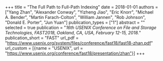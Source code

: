 +++
title = "The Full Path to Full-Path Indexing"
date = 2018-01-01
authors = ["Yang Zhan", "Alexander Conway", "Yizheng Jiao", "Eric Knorr", "Michael A. Bender", "Martin Farach-Colton", "William Jannen", "Rob Johnson", "Donald E. Porter", "Jun Yuan"]
publication_types = ["1"]
abstract = ""
selected = true
publication = "*16th USENIX Conference on File and Storage Technologies, FAST2018, Oakland, CA, USA, February 12-15, 2018.*"
publication_short = "FAST"
url_pdf = "https://www.usenix.org/system/files/conference/fast18/fast18-zhan.pdf"
url_custom = [{name = "USENIX", url = "https://www.usenix.org/conference/fast18/presentation/zhan"}]
+++

